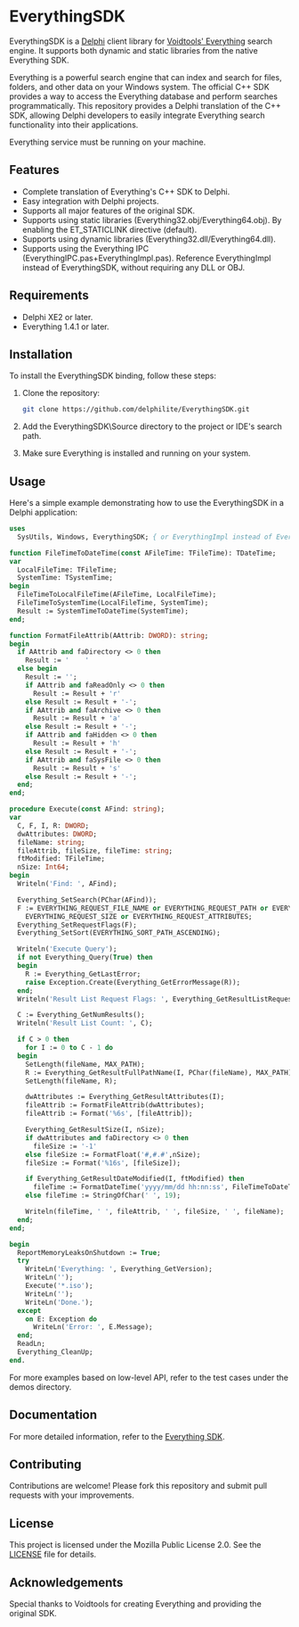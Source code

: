 # EverythingSDK
EverythingSDK is a [Delphi](http://www.embarcadero.com/products/delphi) client library for [Voidtools' Everything](https://www.voidtools.com/) search engine. It supports both dynamic and static libraries from the native Everything SDK.

Everything is a powerful search engine that can index and search for files, folders, and other data on your Windows system. The official C++ SDK provides a way to access the Everything database and perform searches programmatically. This repository provides a Delphi translation of the C++ SDK, allowing Delphi developers to easily integrate Everything search functionality into their applications.

Everything service must be running on your machine.

## Features
- Complete translation of Everything's C++ SDK to Delphi.
- Easy integration with Delphi projects.
- Supports all major features of the original SDK.
- Supports using static libraries (Everything32.obj/Everything64.obj). By enabling the ET_STATICLINK directive (default).
- Supports using dynamic libraries (Everything32.dll/Everything64.dll).
- Supports using the Everything IPC (EverythingIPC.pas+EverythingImpl.pas). Reference EverythingImpl instead of EverythingSDK, without requiring any DLL or OBJ.

## Requirements
- Delphi XE2 or later.
- Everything 1.4.1 or later.

## Installation
To install the EverythingSDK binding, follow these steps:

1. Clone the repository:
    ```sh
    git clone https://github.com/delphilite/EverythingSDK.git
    ```

2. Add the EverythingSDK\Source directory to the project or IDE's search path.
3. Make sure Everything is installed and running on your system.

## Usage
Here's a simple example demonstrating how to use the EverythingSDK in a Delphi application:

```pas
uses
  SysUtils, Windows, EverythingSDK; { or EverythingImpl instead of EverythingSDK }

function FileTimeToDateTime(const AFileTime: TFileTime): TDateTime;
var
  LocalFileTime: TFileTime;
  SystemTime: TSystemTime;
begin
  FileTimeToLocalFileTime(AFileTime, LocalFileTime);
  FileTimeToSystemTime(LocalFileTime, SystemTime);
  Result := SystemTimeToDateTime(SystemTime);
end;

function FormatFileAttrib(AAttrib: DWORD): string;
begin
  if AAttrib and faDirectory <> 0 then
    Result := '    '
  else begin
    Result := '';
    if AAttrib and faReadOnly <> 0 then
      Result := Result + 'r'
    else Result := Result + '-';
    if AAttrib and faArchive <> 0 then
      Result := Result + 'a'
    else Result := Result + '-';
    if AAttrib and faHidden <> 0 then
      Result := Result + 'h'
    else Result := Result + '-';
    if AAttrib and faSysFile <> 0 then
      Result := Result + 's'
    else Result := Result + '-';
  end;
end;

procedure Execute(const AFind: string);
var
  C, F, I, R: DWORD;
  dwAttributes: DWORD;
  fileName: string;
  fileAttrib, fileSize, fileTime: string;
  ftModified: TFileTime;
  nSize: Int64;
begin
  Writeln('Find: ', AFind);

  Everything_SetSearch(PChar(AFind));
  F := EVERYTHING_REQUEST_FILE_NAME or EVERYTHING_REQUEST_PATH or EVERYTHING_REQUEST_DATE_MODIFIED or
    EVERYTHING_REQUEST_SIZE or EVERYTHING_REQUEST_ATTRIBUTES;
  Everything_SetRequestFlags(F);
  Everything_SetSort(EVERYTHING_SORT_PATH_ASCENDING);

  Writeln('Execute Query');
  if not Everything_Query(True) then
  begin
    R := Everything_GetLastError;
    raise Exception.Create(Everything_GetErrorMessage(R));
  end;
  Writeln('Result List Request Flags: ', Everything_GetResultListRequestFlags());

  C := Everything_GetNumResults();
  Writeln('Result List Count: ', C);

  if C > 0 then
    for I := 0 to C - 1 do
  begin
    SetLength(fileName, MAX_PATH);
    R := Everything_GetResultFullPathName(I, PChar(fileName), MAX_PATH);
    SetLength(fileName, R);

    dwAttributes := Everything_GetResultAttributes(I);
    fileAttrib := FormatFileAttrib(dwAttributes);
    fileAttrib := Format('%6s', [fileAttrib]);

    Everything_GetResultSize(I, nSize);
    if dwAttributes and faDirectory <> 0 then
      fileSize := '-1'
    else fileSize := FormatFloat('#,#.#',nSize);
    fileSize := Format('%16s', [fileSize]);

    if Everything_GetResultDateModified(I, ftModified) then
      fileTime := FormatDateTime('yyyy/mm/dd hh:nn:ss', FileTimeToDateTime(ftModified))
    else fileTime := StringOfChar(' ', 19);

    Writeln(fileTime, ' ', fileAttrib, ' ', fileSize, ' ', fileName);
  end;
end;

begin
  ReportMemoryLeaksOnShutdown := True;
  try
    WriteLn('Everything: ', Everything_GetVersion);
    WriteLn('');
    Execute('*.iso');
    WriteLn('');
    WriteLn('Done.');
  except
    on E: Exception do
      WriteLn('Error: ', E.Message);
  end;
  ReadLn;
  Everything_CleanUp;
end.
```

For more examples based on low-level API, refer to the test cases under the demos directory.

## Documentation
For more detailed information, refer to the [Everything SDK](https://www.voidtools.com/support/everything/sdk/).

## Contributing
Contributions are welcome! Please fork this repository and submit pull requests with your improvements.

## License
This project is licensed under the Mozilla Public License 2.0. See the [LICENSE](LICENSE) file for details.

## Acknowledgements
Special thanks to Voidtools for creating Everything and providing the original SDK.
